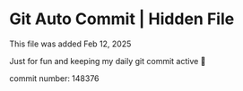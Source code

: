 # Git Auto Commit | Hidden File

This file was added Feb 12, 2025

Just for fun and keeping my daily git commit active 🤪

commit number: 148376
